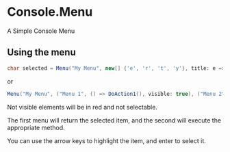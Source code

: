 # Console.Menu
A Simple Console Menu

## Using the menu
``` csharp
char selected = Menu("My Menu", new[] {'e', 'r', 't', 'y'}, title: e => e.ToString(), visible: e => true)
```
or
``` csharp
Menu("My Menu", ("Menu 1", () => DoAction1(), visible: true), ("Menu 2", () => DoAction2(), visible: false));
```
Not visible elements will be in red and not selectable.

The first menu will return the selected item, and the second will execute the appropriate method.

You can use the arrow keys to highlight the item, and enter to select it.
